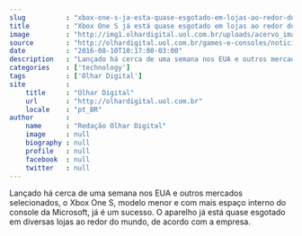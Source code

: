 ```yaml
---
slug          : "xbox-one-s-ja-esta-quase-esgotado-em-lojas-ao-redor-do-mundo"
title         : "Xbox One S já está quase esgotado em lojas ao redor do mundo"
image         : "http://img1.olhardigital.uol.com.br/uploads/acervo_imagens/2016/06/20160614142654_660_420.jpg"
source        : "http://olhardigital.uol.com.br/games-e-consoles/noticia/xbox-one-s-ja-esta-quase-esgotado-em-lojas-ao-redor-do-mundo/61081"
date          : "2016-08-10T10:17:00-03:00"
description   : "Lançado há cerca de uma semana nos EUA e outros mercados selecionados, o Xbox One S, modelo menor e com mais espaço interno do console da Microsoft, já é um sucesso. O aparelho já está quase esgotado em diversas lojas ao redor do mundo, de acordo com a empresa."
categories    : ['technology']
tags          : ['Olhar Digital']
site          :
    title     : "Olhar Digital"
    url       : "http://olhardigital.uol.com.br"
    locale    : "pt_BR"
author        :
    name      : "Redação Olhar Digital"
    image     : null
    biography : null
    profile   : null
    facebook  : null
    twitter   : null
---
```


Lançado há cerca de uma semana nos EUA e outros mercados selecionados, o Xbox One S, modelo menor e com mais espaço interno do console da Microsoft, já é um sucesso. O aparelho já está quase esgotado em diversas lojas ao redor do mundo, de acordo com a empresa.
